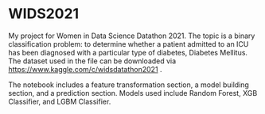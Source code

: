 # WIDS2021

My project for Women in Data Science Datathon 2021. The topic is a binary classification problem: to determine whether a patient admitted to an ICU has been diagnosed with a particular type of diabetes, Diabetes Mellitus. The dataset used in the file can be downloaded via https://www.kaggle.com/c/widsdatathon2021 .

The notebook includes a feature transformation section, a model building section, and a prediction section. Models used include Random Forest, XGB Classifier, and LGBM Classifier.
